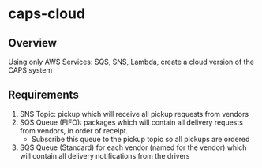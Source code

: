 # caps-cloud

## Overview

Using only AWS Services: SQS, SNS, Lambda, create a cloud version of the CAPS system

## Requirements

1. SNS Topic: pickup which will receive all pickup requests from vendors
2. SQS Queue (FIFO): packages which will contain all delivery requests from vendors, in order of receipt.
    - Subscribe this queue to the pickup topic so all pickups are ordered
3. SQS Queue (Standard) for each vendor (named for the vendor) which will contain all delivery notifications from the drivers